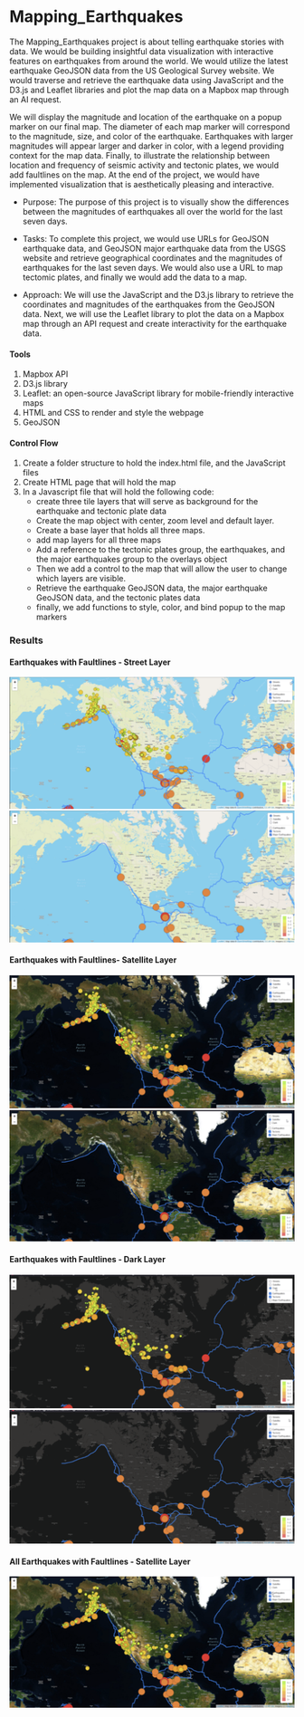 # Mapping_Earthquakes
The Mapping_Earthquakes project is about telling earthquake stories with data. We would be building insightful data visualization with interactive features on earthquakes from around the world. We would utilize the latest earthquake GeoJSON data from the US Geological Survey website. We would traverse and retrieve the earthquake data using JavaScript and the D3.js and Leaflet libraries and plot the map data on a Mapbox map through an AI request. 

We will display the magnitude and location of the earthquake on a popup marker on our final map. The diameter of each map marker will correspond to the magnitude, size, and color of the earthquake. Earthquakes with larger magnitudes will appear larger and darker in color, with a legend providing context for the map data. Finally, to illustrate the relationship between location and frequency of seismic activity and tectonic plates, we would add faultlines on the map. At the end of the project, we would have implemented visualization that is aesthetically pleasing and interactive.

- Purpose:
The purpose of this project is to visually show the differences between the magnitudes of earthquakes all over the world for the last seven days.

- Tasks:
To complete this project, we would use URLs for GeoJSON earthquake data, and GeoJSON major earthquake data from the USGS website and retrieve geographical coordinates and the magnitudes of earthquakes for the last seven days. We would also use a URL to map tectomic plates, and finally we would add the data to a map.

- Approach:
We will use the JavaScript and the D3.js library to retrieve the coordinates and magnitudes of the earthquakes from the GeoJSON data. Next, we will use the Leaflet library to plot the data on a Mapbox map through an API request and create interactivity for the earthquake data.

#### Tools
1. Mapbox API
2. D3.js library
3. Leaflet: an open-source JavaScript library for mobile-friendly interactive maps
4. HTML and CSS to render and style the webpage
5. GeoJSON

#### Control Flow
1. Create a folder structure to hold the index.html file, and the JavaScript files
2. Create HTML page that will hold the map
3. In a Javascript file that will hold the following code:
   * create three tile layers that will serve as background for the earthquake and tectonic plate data
   * Create the map object with center, zoom level and default layer.
   * Create a base layer that holds all three maps.
   * add map layers for all three maps
   * Add a reference to the tectonic plates group, the earthquakes, and the major earthquakes group to the overlays object
   * Then we add a control to the map that will allow the user to change which layers are visible.
   * Retrieve the earthquake GeoJSON data, the major earthquake GeoJSON data, and the tectonic plates data
   * finally, we add functions to style, color, and bind popup to the map markers

### Results

#### Earthquakes with Faultlines - Street Layer

![Streets_Earthquakes](images/street_earthquakes.png)
![Streets_MajorEarthquakes](images/street_major_earthquakes.png)

#### Earthquakes with Faultlines- Satellite Layer

![Satellite_Earthquakes](images/satellite_earthquakes.png)
![Satellite_MajorEarthquakes](images/satellite_major_earthquakes.png)



#### Earthquakes with Faultlines - Dark Layer

![Dark_Earthquakes](images/dark_earthquakes.png)
![Dark_MajorEarthquakes](images/dark_major_earthquakes.png)



#### All Earthquakes with Faultlines - Satellite Layer

![Satelitte_AllEarthquakes](images/satellite_all.png)

